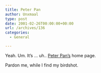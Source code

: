```yaml
---
title: Peter Pan
author: Unxmaal
type: post
date: 2001-02-26T00:00:00+00:00
url: /archives/136
categories:
  - General

---
```

Yeah. Um. It&#8217;s &#8230; uh.. <A HREF="http://www.pixyland.org/peterpan/">Peter Pan&#8217;s</A> home page. 

Pardon me, while I find my birdshot.